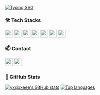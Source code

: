 <a href="https://git.io/typing-svg"><img src="https://readme-typing-svg.demolab.com?font=Modak&size=45&duration=3000&pause=1000&color=63B3ED&center=true&vCenter=true&width=500&height=100&lines=Hello%2C+World!+I'm+jieun!" alt="Typing SVG" /></a>
<h3>🛠️ Tech Stacks</h3>
<div>
  <img src="https://img.shields.io/badge/Java-007396?style=flat&logo=java&logoColor=white" style="height: 25px;" />
  <img src="https://img.shields.io/badge/JavaScript-F7DF1E?style=flat&logo=javascript&logoColor=black" style="height: 25px;" />
  <img src="https://img.shields.io/badge/spring-%236DB33F.svg?style=flat&logo=spring&logoColor=white" style="height: 25px;" />
  <img src="https://img.shields.io/badge/php-777BB4?style=flat&logo=php&logoColor=white" style="height: 25px;" />
  <img src="https://img.shields.io/badge/MySQL-4479A1?style=flat&logo=mysql&logoColor=white" style="height: 25px;" />
  <img src="https://img.shields.io/badge/Git-F05032?style=flat&logo=git&logoColor=white" style="height: 25px;" />
  <img src="https://img.shields.io/badge/GitHub-181717?style=flat&logo=github&logoColor=white" style="height: 25px;" />
</div>

<h3>📫 Contact</h3>
<div>
  <a href="https://yje44428.tistory.com"><img src="https://img.shields.io/badge/TISTORY-FF5722?style=flat&logo=tistory&logoColor=ffffff" style="height: 25px;" /></a>
  <a href="mailto:c0d1ngyje@gmail.com"><img src="https://img.shields.io/badge/Gmail-D14836?style=flat&logo=gmail&logoColor=white" style="height: 25px;" /></a>
</div> 

<h3>🐙 GitHub Stats</h3>
<div>
  <a href="https://github.com/yxxjxxeee/github-readme-stats"><img src="https://github-readme-stats.vercel.app/api?username=yxxjxxeee&hide=stars&count_private=true" alt="yxxjxxeee's GitHub stats"/></a>
  <a href="https://github.com/yxxjxxeee/github-readme-stats"><img src="https://github-readme-stats.vercel.app/api/top-langs/?username=yxxjxxeee&layout=compact" alt="Top languages"/></a>
</div>
